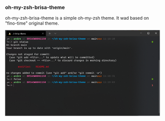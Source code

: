 ### oh-my-zsh-brisa-theme
oh-my-zsh-brisa-theme is a simple oh-my-zsh theme. It wad based on "fino-time" original theme.

<img src='print_screen.png'>
